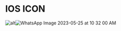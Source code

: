 # IOS ICON 
![alt](https://)![WhatsApp Image 2023-05-25 at 10 32 00 AM](https://github.com/SMADSDevloper/FONT-END-PROJECTS/assets/129646027/40146b12-eace-4c2b-b611-1bfa82b2de61)
